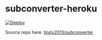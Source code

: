 # subconverter-heroku

[![Deploy](https://www.herokucdn.com/deploy/button.png)](https://dashboard.heroku.com/new?template=https%3A%2F%2Fgithub.com%2Fsprindjack%2Fsubconverter-heroku)

Source repo here:
[tindy2013/subconverter](https://github.com/tindy2013/subconverter)
